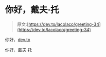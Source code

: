 # 你好，戴夫·托

> 原文:[https://dev.to/lacolaco/greeting-34](https://dev.to/lacolaco/greeting-34)

你好，[dev.to](https://dev.to/)

你好，戴夫·托
